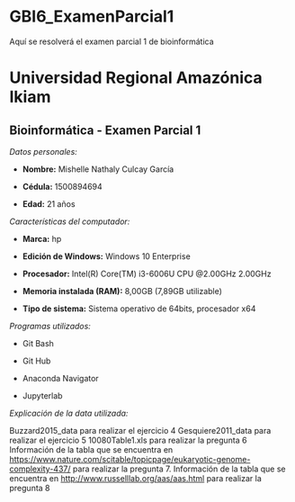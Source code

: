 # GBI6_ExamenParcial1
Aquí se resolverá el examen parcial 1 de bioinformática
#  Universidad Regional Amazónica Ikiam  
## Bioinformática - Examen Parcial 1
*Datos personales:*

- **Nombre:** Mishelle Nathaly Culcay García

- **Cédula:** 1500894694

- **Edad:** 21 años

*Características del computador:*

- **Marca:** hp

- **Edición de Windows:** Windows 10 Enterprise 

- **Procesador:** Intel(R) Core(TM) i3-6006U CPU @2.00GHz 2.00GHz

- **Memoria instalada (RAM):** 8,00GB (7,89GB utilizable)

- **Tipo de sistema:** Sistema operativo de 64bits, procesador x64

*Programas utilizados:*

- Git Bash

- Git Hub

- Anaconda Navigator

- Jupyterlab

*Explicación de la data utilizada:*

Buzzard2015_data para realizar el ejercicio 4 
Gesquiere2011_data para realizar el ejercicio 5 
10080Table1.xls para realizar la pregunta 6 
Información de la tabla que se encuentra en https://www.nature.com/scitable/topicpage/eukaryotic-genome-complexity-437/ para realizar la pregunta 7.
Información de la tabla que se encuentra en http://www.russelllab.org/aas/aas.html para realizar la pregunta 8
